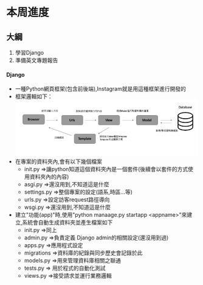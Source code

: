 # 本周進度

## 大綱

1. 學習Django
2. 準備英文專題報告

#### Django

- 一種Python網頁框架(包含前後端),Instagram就是用這種框架進行開發的
- 框架邏輯如下：
  ![1](picture/1.png)
- 在專案的資料夾內,會有以下幾個檔案
  - init.py =>讓python知道這個資料夾內是一個套件(後續會以套件的方式使用資料夾內的內容)
  - asgi.py =>還沒用到,不知道這是什麼
  - settings.py =>整個專案的設定(語系,時區...等)
  - urls.py =>設定訪客request路徑導向
  - wsgi.py =>還沒用到,不知道這是什麼
- 建立"功能(app)"時,使用"python manaage.py startapp <appname\>"來建立,系統會自動生成資料夾並產生檔案如下
  - init.py =>同上
  - admin.py =>負責定義 Django admin的相關設定(還沒用到過)
  - apps.py =>應用程式設定
  - migrations =>資料庫的紀錄與同步歷史會記錄於此
  - models.py =>用來管理資料庫相關之聯通
  - tests.py => 用於程式的自動化測試
  - views.py =>接受請求並運行業務邏輯